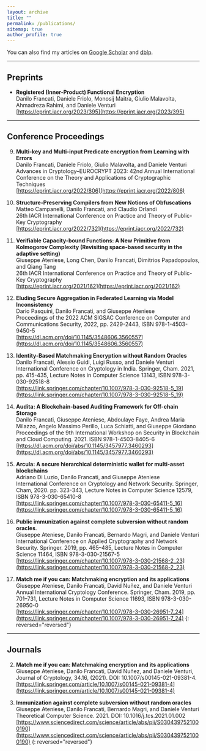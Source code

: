 ```yaml
---
layout: archive
title: ""
permalink: /publications/
sitemap: true
author_profile: true
---
```


You can also find my articles on [Google Scholar](https://scholar.google.com/citations?user=eeuQ0a0AAAAJ) and [dblp](https://dblp.org/pid/231/4539.html).

---

## Preprints

- **Registered (Inner-Product) Functional Encryption**  
Danilo Francati, Daniele Friolo, Monosij Maitra, Giulio Malavolta, Ahmadreza Rahimi, and Daniele Venturi
[https://eprint.iacr.org/2023/395](https://eprint.iacr.org/2023/395)

---

## Conference Proceedings

9. **Multi-key and Multi-input Predicate encryption from Learning with Errors**  
Danilo Francati, Daniele Friolo, Giulio Malavolta, and Daniele Venturi   
Advances in Cryptology–EUROCRYPT 2023: 42nd Annual International Conference on the Theory and Applications of Cryptographic Techniques  
[https://eprint.iacr.org/2022/806](https://eprint.iacr.org/2022/806)

8. **Structure-Preserving Compilers from New Notions of Obfuscations**  
Matteo Campanelli, Danilo Francati, and Claudio Orlandi  
26th IACR International Conference on Practice and Theory of Public-Key Cryptography  
[https://eprint.iacr.org/2022/732](https://eprint.iacr.org/2022/732)

7. **Verifiable Capacity-bound Functions: A New Primitive from Kolmogorov Complexity (Revisiting space-based security in the adaptive setting)**  
Giuseppe Ateniese, Long Chen, Danilo Francati, Dimitrios Papadopoulos, and Qiang Tang  
26th IACR International Conference on Practice and Theory of Public-Key Cryptography  
[https://eprint.iacr.org/2021/162](https://eprint.iacr.org/2021/162)

6. **Eluding Secure Aggregation in Federated Learning via Model Inconsistency**  
Dario Pasquini, Danilo Francati, and Giuseppe Ateniese  
Proceedings of the 2022 ACM SIGSAC Conference on Computer and Communications Security, 2022, pp. 2429-2443, ISBN 978-1-4503-9450-5  
[https://dl.acm.org/doi/10.1145/3548606.3560557](https://dl.acm.org/doi/10.1145/3548606.3560557)

5. **Identity-Based Matchmaking Encryption without Random Oracles**  
Danilo Francati, Alessio Guidi, Luigi Russo, and Daniele Venturi  
International Conference on Cryptology in India. Springer, Cham. 2021, pp. 415-435, Lecture Notes in Computer Science 13143, ISBN 978-3-030-92518-8  
[https://link.springer.com/chapter/10.1007/978-3-030-92518-5_19](https://link.springer.com/chapter/10.1007/978-3-030-92518-5_19)

4. **Audita: A Blockchain-based Auditing Framework for Off-chain Storage**  
Danilo Francati, Giuseppe Ateniese, Abdoulaye Faye, Andrea Maria Milazzo, Angelo Massimo Perillo, Luca Schiatti, and Giuseppe Giordano  
Proceedings of the 9th International Workshop on Security in Blockchain and Cloud Computing. 2021. ISBN 978-1-4503-8405-6  
[https://dl.acm.org/doi/abs/10.1145/3457977.3460293](https://dl.acm.org/doi/abs/10.1145/3457977.3460293)

3. **Arcula: A secure hierarchical deterministic wallet for multi-asset blockchains**  
Adriano Di Luzio, Danilo Francati, and Giuseppe Ateniese  
International Conference on Cryptology and Network Security. Springer, Cham, 2020. pp. 323-343, Lecture Notes in Computer Science 12579, ISBN 978-3-030-65410-8  
[https://link.springer.com/chapter/10.1007/978-3-030-65411-5_16](https://link.springer.com/chapter/10.1007/978-3-030-65411-5_16)

2. **Public immunization against complete subversion without random oracles**.  
Giuseppe Ateniese, Danilo Francati, Bernardo Magri, and Daniele Venturi  
International Conference on Applied Cryptography and Network Security. Springer. 2019, pp. 465–485, Lecture Notes in Computer Science 11464, ISBN 978-3-030-21567-5  
[https://link.springer.com/chapter/10.1007/978-3-030-21568-2_23](https://link.springer.com/chapter/10.1007/978-3-030-21568-2_23)

1. **Match me if you can: Matchmaking encryption and its applications**  
Giuseppe Ateniese, Danilo Francati, David Nuñez, and Daniele Venturi  
Annual International Cryptology Conference. Springer, Cham. 2019, pp. 701–731, Lecture Notes in Computer Science 11693, ISBN 978-3-030-26950-0  
[https://link.springer.com/chapter/10.1007/978-3-030-26951-7_24](https://link.springer.com/chapter/10.1007/978-3-030-26951-7_24)
{: reversed="reversed"}

---

## Journals

2. **Match me if you can: Matchmaking encryption and its applications**  
Giuseppe Ateniese, Danilo Francati, David Nuñez, and Daniele Venturi, Journal of Cryptology, 34.16, (2021). DOI: 10.1007/s00145-021-09381-4.  
[https://link.springer.com/article/10.1007/s00145-021-09381-4](https://link.springer.com/article/10.1007/s00145-021-09381-4)

1. **Immunization against complete subversion without random oracles**  
Giuseppe Ateniese, Danilo Francati, Bernardo Magri, and Daniele Venturi  
Theoretical Computer Science. 2021. DOI: 10.1016/j.tcs.2021.01.002  
[https://www.sciencedirect.com/science/article/abs/pii/S0304397521000190](https://www.sciencedirect.com/science/article/abs/pii/S0304397521000190)
{: reversed="reversed"}
